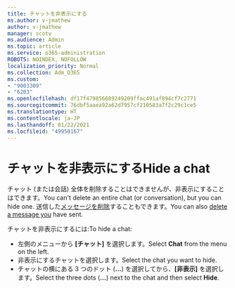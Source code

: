 ```yaml
---
title: チャットを非表示にする
ms.author: v-jmathew
author: v-jmathew
manager: scotv
ms.audience: Admin
ms.topic: article
ms.service: o365-administration
ROBOTS: NOINDEX, NOFOLLOW
localization_priority: Normal
ms.collection: Adm_O365
ms.custom:
- "9003309"
- "6203"
ms.openlocfilehash: df17f479856689249209ffac491af894cf7c2771
ms.sourcegitcommit: 76dbf5aaea92a62d7957cf210583a7f2c29c1ce5
ms.translationtype: HT
ms.contentlocale: ja-JP
ms.lasthandoff: 01/22/2021
ms.locfileid: "49950167"
---
```

# <a name="hide-a-chat"></a><span data-ttu-id="6fc96-102">チャットを非表示にする</span><span class="sxs-lookup"><span data-stu-id="6fc96-102">Hide a chat</span></span>

<span data-ttu-id="6fc96-103">チャット (または会話) 全体を削除することはできませんが、非表示にすることはできます。</span><span class="sxs-lookup"><span data-stu-id="6fc96-103">You can't delete an entire chat (or conversation), but you can hide one.</span></span> <span data-ttu-id="6fc96-104">送信した[メッセージを削除](https://support.office.com/client/delete-a-message-you-have-sent-67bd76a5-04e7-46ea-9ef0-5800865cb8f3)することもできます。</span><span class="sxs-lookup"><span data-stu-id="6fc96-104">You can also [delete a message you](https://support.office.com/client/delete-a-message-you-have-sent-67bd76a5-04e7-46ea-9ef0-5800865cb8f3) have sent.</span></span>

<span data-ttu-id="6fc96-105">チャットを非表示にするには:</span><span class="sxs-lookup"><span data-stu-id="6fc96-105">To hide a chat:</span></span>

- <span data-ttu-id="6fc96-106">左側のメニューから **[チャット]** を選択します。</span><span class="sxs-lookup"><span data-stu-id="6fc96-106">Select **Chat** from the menu on the left.</span></span>
- <span data-ttu-id="6fc96-107">非表示にするチャットを選択します。</span><span class="sxs-lookup"><span data-stu-id="6fc96-107">Select the chat you want to hide.</span></span>
- <span data-ttu-id="6fc96-108">チャットの横にある 3 つのドット (**...**) を選択してから、**[非表示]** を選択します。</span><span class="sxs-lookup"><span data-stu-id="6fc96-108">Select the three dots (**...**) next to the chat and then select **Hide**.</span></span>

